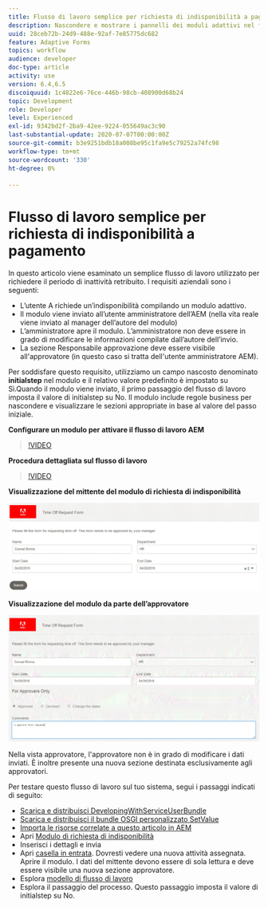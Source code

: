 ```yaml
---
title: Flusso di lavoro semplice per richiesta di indisponibilità a pagamento
description: Nascondere e mostrare i pannelli dei moduli adattivi nel flusso di lavoro AEM
uuid: 28ceb72b-24d9-488e-92af-7e85775dc682
feature: Adaptive Forms
topics: workflow
audience: developer
doc-type: article
activity: use
version: 6.4,6.5
discoiquuid: 1c4822e6-76ce-446b-98cb-408900d68b24
topic: Development
role: Developer
level: Experienced
exl-id: 9342bd2f-2ba9-42ee-9224-055649ac3c90
last-substantial-update: 2020-07-07T00:00:00Z
source-git-commit: b3e9251bdb18a008be95c1fa9e5c79252a74fc98
workflow-type: tm+mt
source-wordcount: '330'
ht-degree: 0%

---
```


# Flusso di lavoro semplice per richiesta di indisponibilità a pagamento

In questo articolo viene esaminato un semplice flusso di lavoro utilizzato per richiedere il periodo di inattività retribuito. I requisiti aziendali sono i seguenti:

* L’utente A richiede un’indisponibilità compilando un modulo adattivo.
* Il modulo viene inviato all’utente amministratore dell’AEM (nella vita reale viene inviato al manager dell’autore del modulo)
* L’amministratore apre il modulo. L’amministratore non deve essere in grado di modificare le informazioni compilate dall’autore dell’invio.
* La sezione Responsabile approvazione deve essere visibile all&#39;approvatore (in questo caso si tratta dell&#39;utente amministratore AEM).

Per soddisfare questo requisito, utilizziamo un campo nascosto denominato **initialstep** nel modulo e il relativo valore predefinito è impostato su Sì.Quando il modulo viene inviato, il primo passaggio del flusso di lavoro imposta il valore di initialstep su No. Il modulo include regole business per nascondere e visualizzare le sezioni appropriate in base al valore del passo iniziale.

**Configurare un modulo per attivare il flusso di lavoro AEM**

>[!VIDEO](https://video.tv.adobe.com/v/28406?quality=12&learn=on)

**Procedura dettagliata sul flusso di lavoro**

>[!VIDEO](https://video.tv.adobe.com/v/28407?quality=12&learn=on)

**Visualizzazione del mittente del modulo di richiesta di indisponibilità**

![initialstep](assets/initialstep.gif)

**Visualizzazione del modulo da parte dell’approvatore**

![approverview](assets/approversview.gif)

Nella vista approvatore, l&#39;approvatore non è in grado di modificare i dati inviati. È inoltre presente una nuova sezione destinata esclusivamente agli approvatori.

Per testare questo flusso di lavoro sul tuo sistema, segui i passaggi indicati di seguito:
* [Scarica e distribuisci DevelopingWithServiceUserBundle](/help/forms/assets/common-osgi-bundles/DevelopingWithServiceUser.jar)
* [Scarica e distribuisci il bundle OSGI personalizzato SetValue](/help/forms/assets/common-osgi-bundles/SetValueApp.core-1.0-SNAPSHOT.jar)
* [Importa le risorse correlate a questo articolo in AEM](assets/helpxworkflow.zip)
* Apri [Modulo di richiesta di indisponibilità](http://localhost:4502/content/dam/formsanddocuments/helpx/timeoffrequestform/jcr:content?wcmmode=disabled)
* Inserisci i dettagli e invia
* Apri [casella in entrata](http://localhost:4502/mnt/overlay/cq/inbox/content/inbox.html). Dovresti vedere una nuova attività assegnata. Aprire il modulo. I dati del mittente devono essere di sola lettura e deve essere visibile una nuova sezione approvatore.
* Esplora [modello di flusso di lavoro](http://localhost:4502/editor.html/conf/global/settings/workflow/models/helpxworkflow.html)
* Esplora il passaggio del processo. Questo passaggio imposta il valore di initialstep su No.
